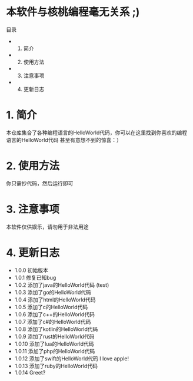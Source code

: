 # 本软件与核桃编程毫无关系 ;)

目录

- 1. 简介
- 2. 使用方法
- 3. 注意事项
- 4. 更新日志

# 1. 简介

本仓库集合了各种编程语言的HelloWorld代码，你可以在这里找到你喜欢的编程语言的HelloWorld代码
甚至有意想不到的惊喜：）

# 2. 使用方法

你只需抄代码，然后运行即可

# 3. 注意事项

本软件仅供娱乐，请勿用于非法用途

# 4. 更新日志

- 1.0.0 初始版本
- 1.0.1 修复已知bug
- 1.0.2 添加了java的HelloWorld代码 (test)
- 1.0.3 添加了go的HelloWorld代码
- 1.0.4 添加了html的HelloWorld代码
- 1.0.5 添加了c的HelloWorld代码
- 1.0.6 添加了c++的HelloWorld代码
- 1.0.7 添加了c#的HelloWorld代码
- 1.0.8 添加了kotlin的HelloWorld代码
- 1.0.9 添加了rust的HelloWorld代码
- 1.0.10 添加了lua的HelloWorld代码
- 1.0.11 添加了php的HelloWorld代码
- 1.0.12 添加了swift的HelloWorld代码 I love apple!
- 1.0.13 添加了ruby的HelloWorld代码
- 1.0.14 Greet?
